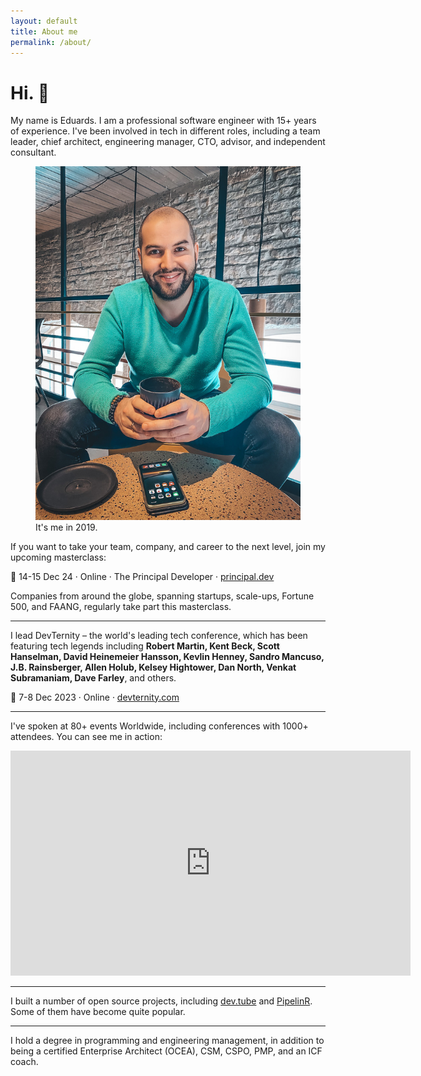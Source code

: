 ```yaml
---
layout: default
title: About me
permalink: /about/
---
```


# Hi. 👋

My name is Eduards. I am a professional software engineer with 15+ years of experience. I've been involved in tech in different roles, including a team leader, chief architect, engineering manager, CTO, advisor, and independent consultant.

<figure>
<img src="/images/about.jpg">
<figcaption>It's me in 2019.</figcaption>
</figure>

If you want to take your team, company, and career to the next level, join my upcoming masterclass:

📅 14-15 Dec 24 · Online · The Principal Developer · [principal.dev](https://principal.dev)

Companies from around the globe, spanning startups, scale-ups, Fortune 500, and FAANG, regularly take part this masterclass.

---

I lead DevTernity – the world's leading tech conference, which has been featuring tech legends including **Robert Martin, Kent Beck, Scott Hanselman, David Heinemeier Hansson, Kevlin Henney, Sandro Mancuso, J.B. Rainsberger, Allen Holub, Kelsey Hightower, Dan North, Venkat Subramaniam, Dave Farley**, and others.

📅 7-8 Dec 2023 · Online · [devternity.com](https://devternity.com)

---

I've spoken at 80+ events Worldwide, including conferences with 1000+ attendees. You can see me in action:

<div class="videoWrapper">
<iframe id="ytplayer" type="text/html" width="640" height="360"
  src="https://www.youtube.com/embed/AEtCEt44vlE?autoplay=0&origin=https://sizovs.net"
  frameborder="0"></iframe>
</div>

---

I built a number of open source projects, including [dev.tube](https://dev.tube) and [PipelinR](https://github.com/sizovs/pipelinr). Some of them have become quite popular.

---

I hold a degree in programming and engineering management, in addition to being a certified Enterprise Architect (OCEA), CSM, CSPO, PMP, and an ICF coach.
